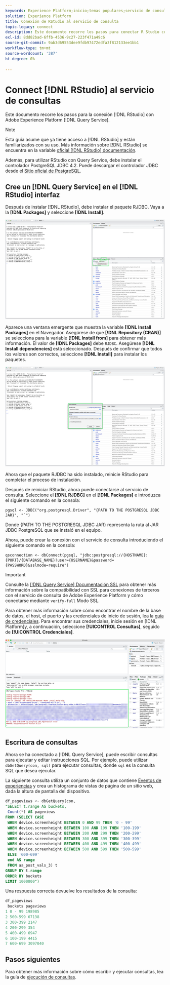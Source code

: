 ```yaml
---
keywords: Experience Platform;inicio;temas populares;servicio de consulta;servicio de consulta;RStudio;estudio;conexión al servicio de consulta;
solution: Experience Platform
title: Conexión de RStudio al servicio de consulta
topic-legacy: connect
description: Este documento recorre los pasos para conectar R Studio con Adobe Experience Platform Query Service.
exl-id: 8dd82bad-6ffb-4536-9c27-223f471a49c6
source-git-commit: 9ab3d69553dee9fdb97472edfa3f812133ee1bb1
workflow-type: tm+mt
source-wordcount: '387'
ht-degree: 0%

---
```


# Connect [!DNL RStudio] al servicio de consultas

Este documento recorre los pasos para la conexión [!DNL RStudio] con Adobe Experience Platform [!DNL Query Service].

>[!NOTE]
>
> Esta guía asume que ya tiene acceso a [!DNL RStudio] y están familiarizados con su uso. Más información sobre [!DNL RStudio] se encuentra en la variable [oficial [!DNL RStudio] documentación](https://rstudio.com/products/rstudio/).
> 
> Además, para utilizar RStudio con Query Service, debe instalar el controlador PostgreSQL JDBC 4.2. Puede descargar el controlador JDBC desde el [Sitio oficial de PostgreSQL](https://jdbc.postgresql.org/download/).

## Cree un [!DNL Query Service] en el [!DNL RStudio] interfaz

Después de instalar [!DNL RStudio], debe instalar el paquete RJDBC. Vaya a la **[!DNL Packages]** y seleccione **[!DNL Install]**.

![](../images/clients/rstudio/install-package.png)

Aparece una ventana emergente que muestra la variable **[!DNL Install Packages]** en el Navegador. Asegúrese de que **[!DNL Repository (CRAN)]** se selecciona para la variable **[!DNL Install from]** para obtener más información. El valor de **[!DNL Packages]** debe `RJDBC`. Asegúrese **[!DNL Install dependencies]** está seleccionado. Después de confirmar que todos los valores son correctos, seleccione **[!DNL Install]** para instalar los paquetes.

![](../images/clients/rstudio/install-jrdbc.png)

Ahora que el paquete RJDBC ha sido instalado, reinicie RStudio para completar el proceso de instalación.

Después de reiniciar RStudio, ahora puede conectarse al servicio de consulta. Seleccione el **[!DNL RJDBC]** en el **[!DNL Packages]** e introduzca el siguiente comando en la consola:

```console
pgsql <- JDBC("org.postgresql.Driver", "{PATH TO THE POSTGRESQL JDBC JAR}", "`")
```

Donde {PATH TO THE POSTGRESQL JDBC JAR} representa la ruta al JAR JDBC PostgreSQL que se instaló en el equipo.

Ahora, puede crear la conexión con el servicio de consulta introduciendo el siguiente comando en la consola:

```console
qsconnection <- dbConnect(pgsql, "jdbc:postgresql://{HOSTNAME}:{PORT}/{DATABASE_NAME}?user={USERNAME}&password={PASSWORD}&sslmode=require")
```

>[!IMPORTANT]
>
>Consulte la [[!DNL Query Service] Documentación SSL](./ssl-modes.md) para obtener más información sobre la compatibilidad con SSL para conexiones de terceros con el servicio de consulta de Adobe Experience Platform y cómo conectarse mediante `verify-full` Modo SSL.

Para obtener más información sobre cómo encontrar el nombre de la base de datos, el host, el puerto y las credenciales de inicio de sesión, lea la [guía de credenciales](../ui/credentials.md). Para encontrar sus credenciales, inicie sesión en [!DNL Platform]y, a continuación, seleccione **[!UICONTROL Consultas]**, seguido de **[!UICONTROL Credenciales]**.

![](../images/clients/rstudio/connection-rjdbc.png)

## Escritura de consultas

Ahora se ha conectado a [!DNL Query Service], puede escribir consultas para ejecutar y editar instrucciones SQL. Por ejemplo, puede utilizar `dbGetQuery(con, sql)` para ejecutar consultas, donde `sql` es la consulta SQL que desea ejecutar.

La siguiente consulta utiliza un conjunto de datos que contiene [Eventos de experiencias](../sample-queries/experience-event.md) y crea un histograma de vistas de página de un sitio web, dada la altura de pantalla del dispositivo.

```sql
df_pageviews <- dbGetQuery(con,
"SELECT t.range AS buckets, 
 Count(*) AS pageviews 
FROM (SELECT CASE 
 WHEN device.screenheight BETWEEN 0 AND 99 THEN '0 - 99' 
 WHEN device.screenheight BETWEEN 100 AND 199 THEN '100-199' 
 WHEN device.screenheight BETWEEN 200 AND 299 THEN '200-299' 
 WHEN device.screenheight BETWEEN 300 AND 399 THEN '300-399' 
 WHEN device.screenheight BETWEEN 400 AND 499 THEN '400-499' 
 WHEN device.screenheight BETWEEN 500 AND 599 THEN '500-599' 
 ELSE '600-699' 
 end AS range 
 FROM aa_post_vals_3) t 
GROUP BY t.range 
ORDER BY buckets 
LIMIT 1000000")
```

Una respuesta correcta devuelve los resultados de la consulta:

```r
df_pageviews
 buckets pageviews
1 0 - 99 198985
2 500-599 67138
3 300-399 2147
4 200-299 354
5 400-499 6947
6 100-199 4415
7 600-699 3097040
```

## Pasos siguientes

Para obtener más información sobre cómo escribir y ejecutar consultas, lea la guía de [ejecución de consultas](../best-practices/writing-queries.md).
